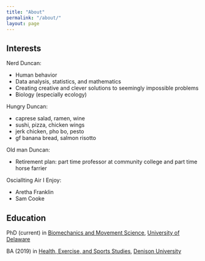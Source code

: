 ```yaml
---
title: "About"
permalink: "/about/"
layout: page
---
```


## Interests

Nerd Duncan: 

* Human behavior 
* Data analysis, statistics, and mathematics
* Creating creative and clever solutions to seemingly impossible problems 
* Biology (especially ecology)

Hungry Duncan:

* caprese salad, ramen, wine 
* sushi, pizza, chicken wings 
* jerk chicken, pho bo, pesto 
* gf banana bread, salmon risotto

Old man Duncan: 

* Retirement plan: part time professor at community college and part time horse farrier

Osciallting Air I Enjoy: 

* Aretha Franklin 
* Sam Cooke 

<!-- ## Quotes I live by 

* I have never met a problem I couldn't figure out, only problems that I ran out of time with.
* The best way to succeed is to fail.
* There's no rest for the wicked. 
* Time heals all wounds. 
* This too shall pass.  -->

## Education

PhD (current) in [Biomechanics and Movement Science](https://sites.udel.edu/bioms/), [University of Delaware](https://www.udel.edu/)

BA (2019) in [Health, Exercise, and Sports Studies](https://denison.edu/academics/health-exercise-sport-studies), [Denison University](https://denison.edu/)
